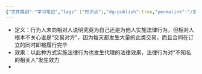 ```yaml
---
{"文件类别":"学习笔记","tags":["知识点"],"dg-publish":true,"permalink":"/学习笔记/知识点cheese/为相关人实施法律行为/","dgPassFrontmatter":true}
---
```


- 定义：行为人未向相对人说明究竟为自己还是为他人实施法律行为，但相对人根本不关心谁是“交易对方”，因为每天都发生大量的此类交易，而且合同在订立的同时即被履行完毕
- 效果：以此种方式实施法律行为也发生代理的法律效果，法律行为对“不知名的相关人”发生效力
- 
